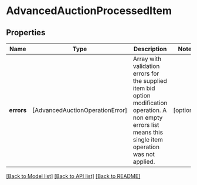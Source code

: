 # AdvancedAuctionProcessedItem

## Properties
Name | Type | Description | Notes
------------ | ------------- | ------------- | -------------
**errors** | [AdvancedAuctionOperationError] | Array with validation errors for the supplied item bid option modification operation. A non empty errors list means this single item operation was not applied. | [optional] 

[[Back to Model list]](../README.md#documentation-for-models) [[Back to API list]](../README.md#documentation-for-api-endpoints) [[Back to README]](../README.md)


